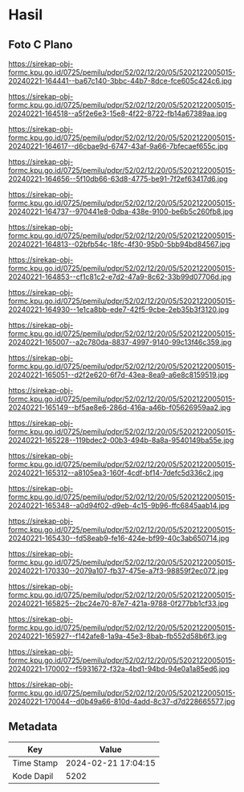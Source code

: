 # Hasil

## Foto C Plano

https://sirekap-obj-formc.kpu.go.id/0725/pemilu/pdpr/52/02/12/20/05/5202122005015-20240221-164441--ba67c140-3bbc-44b7-8dce-fce605c424c6.jpg

https://sirekap-obj-formc.kpu.go.id/0725/pemilu/pdpr/52/02/12/20/05/5202122005015-20240221-164518--a5f2e6e3-15e8-4f22-8722-fb14a67389aa.jpg

https://sirekap-obj-formc.kpu.go.id/0725/pemilu/pdpr/52/02/12/20/05/5202122005015-20240221-164617--d6cbae9d-6747-43af-9a66-7bfecaef655c.jpg

https://sirekap-obj-formc.kpu.go.id/0725/pemilu/pdpr/52/02/12/20/05/5202122005015-20240221-164656--5f10db66-63d8-4775-be91-7f2ef63417d6.jpg

https://sirekap-obj-formc.kpu.go.id/0725/pemilu/pdpr/52/02/12/20/05/5202122005015-20240221-164737--970441e8-0dba-438e-9100-be6b5c260fb8.jpg

https://sirekap-obj-formc.kpu.go.id/0725/pemilu/pdpr/52/02/12/20/05/5202122005015-20240221-164813--02bfb54c-18fc-4f30-95b0-5bb94bd84567.jpg

https://sirekap-obj-formc.kpu.go.id/0725/pemilu/pdpr/52/02/12/20/05/5202122005015-20240221-164853--cf1c81c2-e7d2-47a9-8c62-33b99d07706d.jpg

https://sirekap-obj-formc.kpu.go.id/0725/pemilu/pdpr/52/02/12/20/05/5202122005015-20240221-164930--1e1ca8bb-ede7-42f5-9cbe-2eb35b3f3120.jpg

https://sirekap-obj-formc.kpu.go.id/0725/pemilu/pdpr/52/02/12/20/05/5202122005015-20240221-165007--a2c780da-8837-4997-9140-99c13f46c359.jpg

https://sirekap-obj-formc.kpu.go.id/0725/pemilu/pdpr/52/02/12/20/05/5202122005015-20240221-165051--d2f2e620-6f7d-43ea-8ea9-a6e8c8159519.jpg

https://sirekap-obj-formc.kpu.go.id/0725/pemilu/pdpr/52/02/12/20/05/5202122005015-20240221-165149--bf5ae8e6-286d-416a-a46b-f05626959aa2.jpg

https://sirekap-obj-formc.kpu.go.id/0725/pemilu/pdpr/52/02/12/20/05/5202122005015-20240221-165228--119bdec2-00b3-494b-8a8a-9540149ba55e.jpg

https://sirekap-obj-formc.kpu.go.id/0725/pemilu/pdpr/52/02/12/20/05/5202122005015-20240221-165312--a8105ea3-160f-4cdf-bf14-7defc5d336c2.jpg

https://sirekap-obj-formc.kpu.go.id/0725/pemilu/pdpr/52/02/12/20/05/5202122005015-20240221-165348--a0d94f02-d9eb-4c15-9b96-ffc6845aab14.jpg

https://sirekap-obj-formc.kpu.go.id/0725/pemilu/pdpr/52/02/12/20/05/5202122005015-20240221-165430--fd58eab9-fe16-424e-bf99-40c3ab650714.jpg

https://sirekap-obj-formc.kpu.go.id/0725/pemilu/pdpr/52/02/12/20/05/5202122005015-20240221-170330--2079a107-fb37-475e-a7f3-98859f2ec072.jpg

https://sirekap-obj-formc.kpu.go.id/0725/pemilu/pdpr/52/02/12/20/05/5202122005015-20240221-165825--2bc24e70-87e7-421a-9788-0f277bb1cf33.jpg

https://sirekap-obj-formc.kpu.go.id/0725/pemilu/pdpr/52/02/12/20/05/5202122005015-20240221-165927--f142afe8-1a9a-45e3-8bab-fb552d58b6f3.jpg

https://sirekap-obj-formc.kpu.go.id/0725/pemilu/pdpr/52/02/12/20/05/5202122005015-20240221-170002--f5931672-f32a-4bd1-94bd-94e0a1a85ed6.jpg

https://sirekap-obj-formc.kpu.go.id/0725/pemilu/pdpr/52/02/12/20/05/5202122005015-20240221-170044--d0b49a66-810d-4add-8c37-d7d228665577.jpg


## Metadata

| Key        | Value               |
| ---------- | ------------------- |
| Time Stamp | 2024-02-21 17:04:15 |
| Kode Dapil | 5202                |



